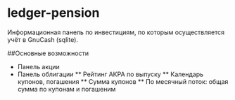 # ledger-pension

Информационная панель по инвестициям, по которым осуществляется учёт в GnuCash (sqlite).

##Основные возможности

* Панель акции
* Панель облигации
** Рейтинг АКРА по выпуску
** Календарь купонов, погашения
** Сумма купонов
** По месячный поток: общая сумма по купонам и погашеним
